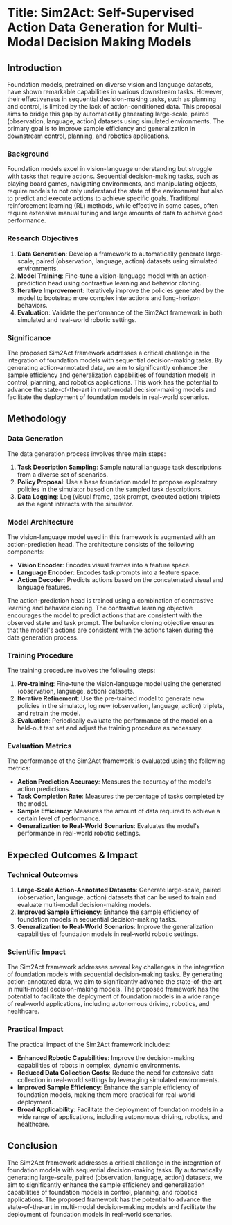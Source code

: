 # Title: Sim2Act: Self-Supervised Action Data Generation for Multi-Modal Decision Making Models

## Introduction

Foundation models, pretrained on diverse vision and language datasets, have shown remarkable capabilities in various downstream tasks. However, their effectiveness in sequential decision-making tasks, such as planning and control, is limited by the lack of action-conditioned data. This proposal aims to bridge this gap by automatically generating large-scale, paired (observation, language, action) datasets using simulated environments. The primary goal is to improve sample efficiency and generalization in downstream control, planning, and robotics applications.

### Background

Foundation models excel in vision-language understanding but struggle with tasks that require actions. Sequential decision-making tasks, such as playing board games, navigating environments, and manipulating objects, require models to not only understand the state of the environment but also to predict and execute actions to achieve specific goals. Traditional reinforcement learning (RL) methods, while effective in some cases, often require extensive manual tuning and large amounts of data to achieve good performance.

### Research Objectives

1. **Data Generation**: Develop a framework to automatically generate large-scale, paired (observation, language, action) datasets using simulated environments.
2. **Model Training**: Fine-tune a vision-language model with an action-prediction head using contrastive learning and behavior cloning.
3. **Iterative Improvement**: Iteratively improve the policies generated by the model to bootstrap more complex interactions and long-horizon behaviors.
4. **Evaluation**: Validate the performance of the Sim2Act framework in both simulated and real-world robotic settings.

### Significance

The proposed Sim2Act framework addresses a critical challenge in the integration of foundation models with sequential decision-making tasks. By generating action-annotated data, we aim to significantly enhance the sample efficiency and generalization capabilities of foundation models in control, planning, and robotics applications. This work has the potential to advance the state-of-the-art in multi-modal decision-making models and facilitate the deployment of foundation models in real-world scenarios.

## Methodology

### Data Generation

The data generation process involves three main steps:

1. **Task Description Sampling**: Sample natural language task descriptions from a diverse set of scenarios.
2. **Policy Proposal**: Use a base foundation model to propose exploratory policies in the simulator based on the sampled task descriptions.
3. **Data Logging**: Log (visual frame, task prompt, executed action) triplets as the agent interacts with the simulator.

### Model Architecture

The vision-language model used in this framework is augmented with an action-prediction head. The architecture consists of the following components:

- **Vision Encoder**: Encodes visual frames into a feature space.
- **Language Encoder**: Encodes task prompts into a feature space.
- **Action Decoder**: Predicts actions based on the concatenated visual and language features.

The action-prediction head is trained using a combination of contrastive learning and behavior cloning. The contrastive learning objective encourages the model to predict actions that are consistent with the observed state and task prompt. The behavior cloning objective ensures that the model's actions are consistent with the actions taken during the data generation process.

### Training Procedure

The training procedure involves the following steps:

1. **Pre-training**: Fine-tune the vision-language model using the generated (observation, language, action) datasets.
2. **Iterative Refinement**: Use the pre-trained model to generate new policies in the simulator, log new (observation, language, action) triplets, and retrain the model.
3. **Evaluation**: Periodically evaluate the performance of the model on a held-out test set and adjust the training procedure as necessary.

### Evaluation Metrics

The performance of the Sim2Act framework is evaluated using the following metrics:

- **Action Prediction Accuracy**: Measures the accuracy of the model's action predictions.
- **Task Completion Rate**: Measures the percentage of tasks completed by the model.
- **Sample Efficiency**: Measures the amount of data required to achieve a certain level of performance.
- **Generalization to Real-World Scenarios**: Evaluates the model's performance in real-world robotic settings.

## Expected Outcomes & Impact

### Technical Outcomes

1. **Large-Scale Action-Annotated Datasets**: Generate large-scale, paired (observation, language, action) datasets that can be used to train and evaluate multi-modal decision-making models.
2. **Improved Sample Efficiency**: Enhance the sample efficiency of foundation models in sequential decision-making tasks.
3. **Generalization to Real-World Scenarios**: Improve the generalization capabilities of foundation models in real-world robotic settings.

### Scientific Impact

The Sim2Act framework addresses several key challenges in the integration of foundation models with sequential decision-making tasks. By generating action-annotated data, we aim to significantly advance the state-of-the-art in multi-modal decision-making models. The proposed framework has the potential to facilitate the deployment of foundation models in a wide range of real-world applications, including autonomous driving, robotics, and healthcare.

### Practical Impact

The practical impact of the Sim2Act framework includes:

- **Enhanced Robotic Capabilities**: Improve the decision-making capabilities of robots in complex, dynamic environments.
- **Reduced Data Collection Costs**: Reduce the need for extensive data collection in real-world settings by leveraging simulated environments.
- **Improved Sample Efficiency**: Enhance the sample efficiency of foundation models, making them more practical for real-world deployment.
- **Broad Applicability**: Facilitate the deployment of foundation models in a wide range of applications, including autonomous driving, robotics, and healthcare.

## Conclusion

The Sim2Act framework addresses a critical challenge in the integration of foundation models with sequential decision-making tasks. By automatically generating large-scale, paired (observation, language, action) datasets, we aim to significantly enhance the sample efficiency and generalization capabilities of foundation models in control, planning, and robotics applications. The proposed framework has the potential to advance the state-of-the-art in multi-modal decision-making models and facilitate the deployment of foundation models in real-world scenarios.